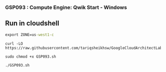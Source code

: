 ### GSP093 :  Compute Engine: Qwik Start - Windows 


## Run in cloudshell
```cmd
export ZONE=us-west1-c
```

```
curl -LO https://raw.githubusercontent.com/tariqsheikhsw/GoogleCloudArchitectLabs/main/Solutions/GSP093.sh

sudo chmod +x GSP093.sh

./GSP093.sh
```


